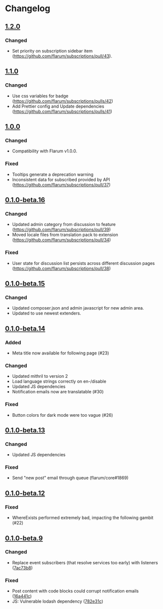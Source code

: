# Changelog

## [1.2.0](https://github.com/flarum/subscriptions/compare/v1.1.0...v1.2.0)

### Changed
- Set priority on subscription sidebar item (https://github.com/flarum/subscriptions/pull/43).

## [1.1.0](https://github.com/flarum/subscriptions/compare/v1.0.0...v1.1.0)

### Changed
- Use css variables for badge (https://github.com/flarum/subscriptions/pulls/42)
- Add Prettier config and Update dependencies (https://github.com/flarum/subscriptions/pulls/41)

## [1.0.0](https://github.com/flarum/subscriptions/compare/v0.1.0-beta.16...v1.0.0)

### Changed
- Compatibility with Flarum v1.0.0.

### Fixed
- Tooltips generate a deprecation warning
- Inconsistent data for subscribed provided by API (https://github.com/flarum/subscriptions/pull/37)

## [0.1.0-beta.16](https://github.com/flarum/subscriptions/compare/v0.1.0-beta.15...v0.1.0-beta.16)

### Changed
- Updated admin category from discussion to feature (https://github.com/flarum/subscriptions/pull/39)
- Moved locale files from translation pack to extension (https://github.com/flarum/subscriptions/pull/34)

### Fixed
- User state for discussion list persists across different discussion pages (https://github.com/flarum/subscriptions/pull/38)

## [0.1.0-beta.15](https://github.com/flarum/subscriptions/compare/v0.1.0-beta.14...v0.1.0-beta.15)

### Changed
- Updated composer.json and admin javascript for new admin area.
- Updated to use newest extenders.

## [0.1.0-beta.14](https://github.com/flarum/subscriptions/compare/v0.1.0-beta.13...v0.1.0-beta.14)

### Added
- Meta title now available for following page (#23)

### Changed
- Updated mithril to version 2
- Load language strings correctly on en-/disable
- Updated JS dependencies
- Notification emails now are translatable (#30)

### Fixed
- Button colors for dark mode were too vague (#26)

## [0.1.0-beta.13](https://github.com/flarum/subscriptions/compare/v0.1.0-beta.12...v0.1.0-beta.13)

### Changed
- Updated JS dependencies

### Fixed
- Send "new post" email through queue (flarum/core#1869)

## [0.1.0-beta.12](https://github.com/flarum/subscriptions/compare/v0.1.0-beta.9...v0.1.0-beta.12)

### Fixed
- WhereExists performed extremely bad, impacting the following gambit (#22)

## [0.1.0-beta.9](https://github.com/flarum/subscriptions/compare/v0.1.0-beta.8...v0.1.0-beta.9)

### Changed
- Replace event subscribers (that resolve services too early) with listeners ([7ac73b8](https://github.com/flarum/subscriptions/commit/7ac73b834023e997147d4dd9c851a2ea73deba4b))

### Fixed
- Post content with code blocks could corrupt notification emails ([16a441c](https://github.com/flarum/subscriptions/commit/16a441c8a85fda824b39acd5ec58a6abe3a8d760))
- JS: Vulnerable lodash dependency ([782e31c](https://github.com/flarum/subscriptions/commit/782e31c56a519aa74f80cb8024c7b912a7fdb925))


